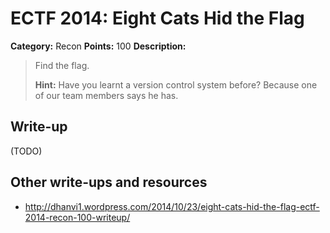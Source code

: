 # ECTF 2014: Eight Cats Hid the Flag

**Category:** Recon
**Points:** 100
**Description:**

> Find the flag.
>
> **Hint:** Have you learnt a version control system before? Because one of our team members says he has.

## Write-up

(TODO)

## Other write-ups and resources

* <http://dhanvi1.wordpress.com/2014/10/23/eight-cats-hid-the-flag-ectf-2014-recon-100-writeup/>
